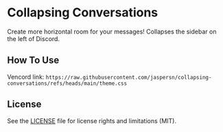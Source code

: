 # Collapsing Conversations

Create more horizontal room for your messages! Collapses the sidebar on the left of Discord.

## How To Use

Vencord link: `https://raw.githubusercontent.com/jaspersn/collapsing-conversations/refs/heads/main/theme.css`

## License

See the [LICENSE](https://github.com/jaspersn/collapsing-conversations/blob/main/LICENSE) file for license rights and limitations (MIT).
